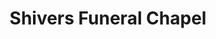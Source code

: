 ---
title: "Shivers Funeral Chapel"
url: /smithfield/shivers-funeral-chapel/
shop: funeral directors
---
